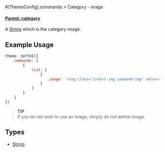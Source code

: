 #

#[ThemeConfig].commands > Category - image

#### **[Parent: category](/docs/commands/category)**

A [String](https://developer.mozilla.org/en-US/docs/Web/JavaScript/Reference/Global_Objects/String) which is the category image.

## Example Usage

```js
theme: SoftUI({
    commands: [
        {
            list: [
                {
                    image: `<svg class="invert-img command-img" xmlns="http://www.w3.org/2000/svg" height="24px" viewBox="0 0 24 24" width="24px" fill="#000000"><path d="M0 0h24v24H0V0z" fill="none"/><path d="M11 7h2v2h-2zm0 4h2v6h-2zm1-9C6.48 2 2 6.48 2 12s4.48 10 10 10 10-4.48 10-10S17.52 2 12 2zm0 18c-4.41 0-8-3.59-8-8s3.59-8 8-8 8 3.59 8 8-3.59 8-8 8z"/></svg>`
                }
            ]
        }
    ]
})
```

> **TIP**<br>
> If you do not wish to use an image, simply do not define image.

## Types

-   [String](https://developer.mozilla.org/en-US/docs/Web/JavaScript/Reference/Global_Objects/String)

